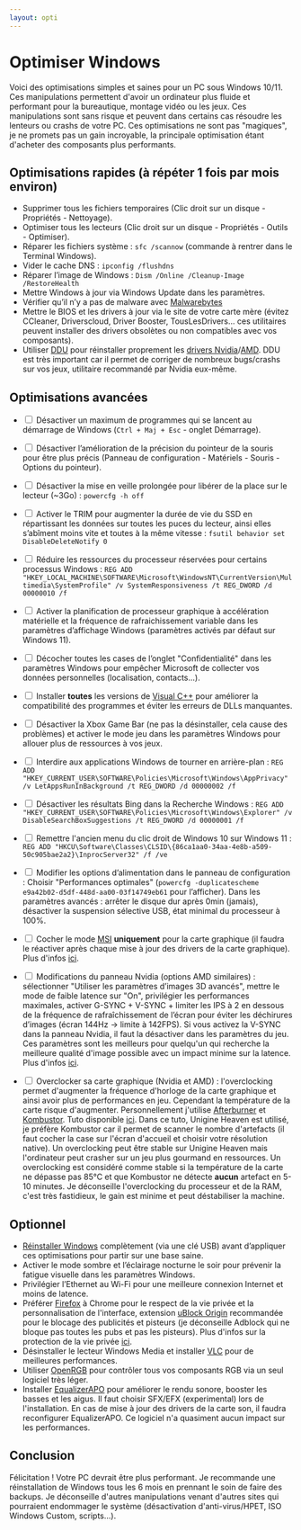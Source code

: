 ```yaml
---
layout: opti
---
```


# Optimiser Windows

Voici des optimisations simples et saines pour un PC sous Windows 10/11. Ces manipulations permettent d'avoir un ordinateur plus fluide et performant pour la bureautique, montage vidéo ou les jeux. Ces manipulations sont sans risque et peuvent dans certains cas résoudre les lenteurs ou crashs de votre PC. Ces optimisations ne sont pas "magiques", je ne promets pas un gain incroyable, la principale optimisation étant d'acheter des composants plus performants.

## Optimisations rapides (à répéter 1 fois par mois environ)

* Supprimer tous les fichiers temporaires (Clic droit sur un disque - Propriétés - Nettoyage).
* Optimiser tous les lecteurs (Clic droit sur un disque - Propriétés - Outils - Optimiser).
* Réparer les fichiers système : `sfc /scannow` (commande à rentrer dans le Terminal Windows).
* Vider le cache DNS : `ipconfig /flushdns`
* Réparer l’image de Windows : `Dism /Online /Cleanup-Image /RestoreHealth`
* Mettre Windows à jour via Windows Update dans les paramètres.
* Vérifier qu’il n’y a pas de malware avec [Malwarebytes](https://fr.malwarebytes.com/)
* Mettre le BIOS et les drivers à jour via le site de votre carte mère (évitez CCleaner, Driverscloud, Driver Booster, TousLesDrivers... ces utilitaires peuvent installer des drivers obsolètes ou non compatibles avec vos composants).
* Utiliser [DDU](https://www.guru3d.com/files-details/display-driver-uninstaller-download.html) pour réinstaller proprement les [drivers Nvidia](https://www.nvidia.fr/Download/index.aspx?lang=fr)/[AMD](https://www.amd.com/en/support). DDU est très important car il permet de corriger de nombreux bugs/crashs sur vos jeux, utilitaire recommandé par Nvidia eux-même.

## Optimisations avancées

* <input type="checkbox" class="checkbox"> Désactiver un maximum de programmes qui se lancent au démarrage de Windows (`Ctrl + Maj + Esc` - onglet Démarrage).

* <input type="checkbox"> Désactiver l’amélioration de la précision du pointeur de la souris pour être plus précis (Panneau de configuration - Matériels - Souris - Options du pointeur).

* <input type="checkbox"> Désactiver la mise en veille prolongée pour libérer de la place sur le lecteur (~3Go) : `powercfg -h off`

* <input type="checkbox"> Activer le TRIM pour augmenter la durée de vie du SSD en répartissant les données sur toutes les puces du lecteur, ainsi elles s’abîment moins vite et toutes à la même vitesse : `fsutil behavior set DisableDeleteNotify 0`

* <input type="checkbox"> Réduire les ressources du processeur réservées pour certains processus Windows : `REG ADD "HKEY_LOCAL_MACHINE\SOFTWARE\Microsoft\WindowsNT\CurrentVersion\Multimedia\SystemProfile" /v SystemResponsiveness /t REG_DWORD /d 00000010 /f`

* <input type="checkbox"> Activer la planification de processeur graphique à accélération matérielle et la fréquence de rafraichissement variable dans les paramètres d’affichage Windows (paramètres activés par défaut sur Windows 11).

* <input type="checkbox"> Décocher toutes les cases de l’onglet "Confidentialité" dans les paramètres Windows pour empêcher Microsoft de collecter vos données personnelles (localisation, contacts...).

* <input type="checkbox"> Installer **toutes** les versions de [Visual C++](https://www.techpowerup.com/download/visual-c-redistributable-runtime-package-all-in-one/) pour améliorer la compatibilité des programmes et éviter les erreurs de DLLs manquantes.

* <input type="checkbox"> Désactiver la Xbox Game Bar (ne pas la désinstaller, cela cause des problèmes) et activer le mode jeu dans les paramètres Windows pour allouer plus de ressources à vos jeux.

* <input type="checkbox"> Interdire aux applications Windows de tourner en arrière-plan : `REG ADD "HKEY_CURRENT_USER\SOFTWARE\Policies\Microsoft\Windows\AppPrivacy" /v LetAppsRunInBackground /t REG_DWORD /d 00000002 /f`

* <input type="checkbox"> Désactiver les résultats Bing dans la Recherche Windows : `REG ADD "HKEY_CURRENT_USER\SOFTWARE\Policies\Microsoft\Windows\Explorer" /v DisableSearchBoxSuggestions /t REG_DWORD /d 00000001 /f`

* <input type="checkbox"> Remettre l'ancien menu du clic droit de Windows 10 sur Windows 11 : `REG ADD "HKCU\Software\Classes\CLSID\{86ca1aa0-34aa-4e8b-a509-50c905bae2a2}\InprocServer32" /f /ve`

* <input type="checkbox"> Modifier les options d’alimentation dans le panneau de configuration : Choisir "Performances optimales" (`powercfg -duplicatescheme
e9a42b02-d5df-448d-aa00-03f14749eb61` pour l’afficher). Dans les paramètres avancés : arrêter le disque dur après 0min (jamais), désactiver la suspension sélective USB, état minimal du processeur à 100%.

* <input type="checkbox"> Cocher le mode [MSI](https://www.mediafire.com/file/ewpy1p0rr132thk/MSI_util_v3.zip/file) **uniquement** pour la carte graphique (il faudra le réactiver après chaque mise à jour des drivers de la carte graphique). Plus d'infos [ici](https://forum.malekal.com/viewtopic.php?t=62058).

* <input type="checkbox"> Modifications du panneau Nvidia (options AMD similaires) : sélectionner "Utiliser les paramètres d’images 3D avancés", mettre le mode de faible latence sur "On", privilégier les performances maximales, activer G-SYNC + V-SYNC + limiter les IPS à 2 en dessous de la fréquence de rafraîchissement de l’écran pour éviter les déchirures d’images (écran 144Hz → limite à 142FPS). Si vous activez la V-SYNC dans la panneau Nvidia, il faut la désactiver dans les paramètres du jeu. Ces paramètres sont les meilleurs pour quelqu'un qui recherche la meilleure qualité d'image possible avec un impact minime sur la latence. Plus d'infos [ici](https://blurbusters.com/gsync/gsync101-input-lag-tests-and-settings/14/).

* <input type="checkbox"> Overclocker sa carte graphique (Nvidia et AMD) : l'overclocking permet d'augmenter la fréquence d'horloge de la carte graphique et ainsi avoir plus de performances en jeu. Cependant la température de la carte risque d'augmenter. Personnellement j'utilise [Afterburner](https://www.msi.com/Landing/afterburner/graphics-cards) et [Kombustor](https://msikombustor.com/). Tuto disponible [ici](https://www.youtube.com/watch?v=64GJck-GWaM). Dans ce tuto, Unigine Heaven est utilisé, je préfère Kombustor car il permet de scanner le nombre d'artefacts (il faut cocher la case sur l'écran d'accueil et choisir votre résolution native). Un overclocking peut être stable sur Unigine Heaven mais l'ordinateur peut crasher sur un jeu plus gourmand en ressources. Un overclocking est considéré comme stable si la température de la carte ne dépasse pas 85°C et que Kombustor ne détecte **aucun** artefact en 5-10 minutes. Je déconseille l'overclocking du processeur et de la RAM, c'est très fastidieux, le gain est minime et peut déstabiliser la machine.

## Optionnel

* [Réinstaller Windows](https://www.youtube.com/watch?v=uHOP4UbEGug) complètement (via une clé USB) avant d’appliquer ces optimisations pour partir sur une base saine.
* Activer le mode sombre et l’éclairage nocturne le soir pour prévenir la fatigue visuelle dans les paramètres Windows.
* Privilégier l’Ethernet au Wi-Fi pour une meilleure connexion Internet et moins de latence.
* Préférer [Firefox](https://www.mozilla.org/fr/firefox/new/) à Chrome pour le respect de la vie privée et la personnalisation de l'interface, extension [uBlock Origin](https://addons.mozilla.org/fr/firefox/addon/ublock-origin/) recommandée pour le blocage des publicités et pisteurs (je déconseille Adblock qui ne bloque pas toutes les pubs et pas les pisteurs). Plus d'infos sur la protection de la vie privée [ici](https://privacyguides.org/).
* Désinstaller le lecteur Windows Media et installer [VLC](https://www.videolan.org/index.fr.html) pour de meilleures performances.
* Utiliser [OpenRGB](https://openrgb.org/releases.html) pour contrôler tous vos composants RGB via un seul logiciel très léger.
* Installer [EqualizerAPO](https://sourceforge.net/projects/equalizerapo/) pour améliorer le rendu sonore, booster les basses et les aigus. Il faut choisir SFX/EFX (experimental) lors de l'installation. En cas de mise à jour des drivers de la carte son, il faudra reconfigurer EqualizerAPO. Ce logiciel n'a quasiment aucun impact sur les performances.

## Conclusion

Félicitation ! Votre PC devrait être plus performant. Je recommande une réinstallation de Windows tous les 6 mois en prennant le soin de faire des backups. Je déconseille d'autres manipulations venant d'autres sites qui pourraient endommager le système (désactivation d'anti-virus/HPET, ISO Windows Custom, scripts...).
